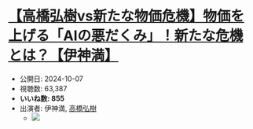 # [【高橋弘樹vs新たな物価危機】物価を上げる「AIの悪だくみ」！新たな危機とは？【伊神満】](https://www.youtube.com/watch?v=jFyyGJa1CPk)
-   公開日: 2024-10-07
-   視聴数: 63,387
-   **いいね数: 855**
-   出演者: 伊神満, [高橋弘樹](/rehacq_fan/people/高橋弘樹 "wikilink")
    - [![](https://img.youtube.com/vi/jFyyGJa1CPk/hqdefault.jpg)](https://www.youtube.com/watch?v=jFyyGJa1CPk)
